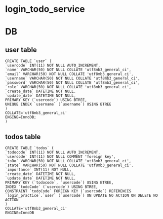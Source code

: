 # login_todo_service

# DB

## user table

    CREATE TABLE `user` (
    `usercode` INT(11) NOT NULL AUTO_INCREMENT,
    `name` VARCHAR(50) NOT NULL COLLATE 'utf8mb3_general_ci',
    `email` VARCHAR(50) NOT NULL COLLATE 'utf8mb3_general_ci',
    `username` VARCHAR(50) NOT NULL COLLATE 'utf8mb3_general_ci',
    `password` VARCHAR(50) NOT NULL COLLATE 'utf8mb3_general_ci',
    `role` VARCHAR(50) NOT NULL COLLATE 'utf8mb3_general_ci',
    `create_date` DATETIME NOT NULL,
    `update_date` DATETIME NOT NULL,
    PRIMARY KEY (`usercode`) USING BTREE,
    UNIQUE INDEX `username` (`username`) USING BTREE
    )
    COLLATE='utf8mb3_general_ci'
    ENGINE=InnoDB;
    )

## todos table

    CREATE TABLE `todos` (
    `todocode` INT(11) NOT NULL AUTO_INCREMENT,
    `usercode` INT(11) NOT NULL COMMENT 'foreign key',
    `toDo` VARCHAR(50) NOT NULL COLLATE 'utf8mb3_general_ci',
    `state` VARCHAR(50) NOT NULL COLLATE 'utf8mb3_general_ci',
    `importance` INT(11) NOT NULL,
    `create_date` DATETIME NOT NULL,
    `update_date` DATETIME NOT NULL,
    PRIMARY KEY (`todocode`, `usercode`) USING BTREE,
    INDEX `todoCode` (`usercode`) USING BTREE,
    CONSTRAINT `todoCode` FOREIGN KEY (`usercode`) REFERENCES `login_practice`.`user` (`usercode`) ON UPDATE NO ACTION ON DELETE NO ACTION
    )
    COLLATE='utf8mb3_general_ci'
    ENGINE=InnoDB

